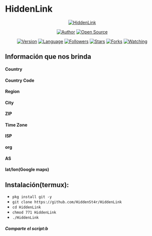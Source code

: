 # HiddenLink

<p align="center">
<a href="#"><img title="HiddenLink" src="https://emailspoofbyharris.000webhostapp.com/pro/hl.jpg"></a>
</p>

<p align="center">
<a href="https://github.com/HiddenSt4r"><img title="Author" src="https://img.shields.io/badge/Author-HiddenSt4r-svg?style=for-the-badge&logo=github"></a>
<a href="#"><img title="Open Source" src="https://img.shields.io/badge/Open%20Source-%E2%9D%A4-green?style=for-the-badge"></a>
</p>

<div align="center">
<a href="#"><img title="Version" src="https://img.shields.io/badge/Version-1.0-green.svg?style=flat-square"></a>
<a href="#"><img title="Language" src="https://badges.frapsoft.com/bash/v1/bash.png?v=103"></a>
<a href="https://github.com/HarrisSec/followers"><img title="Followers" src="https://img.shields.io/github/followers/HiddenSt4r?color=blue&style=flat-square"></a>
<a href="https://github.com/HarrisSec/HiddenLink/stargazers/"><img title="Stars" src="https://img.shields.io/github/stars/HiddenSt4r/HiddenLink?color=red&style=flat-square"></a>
<a href="https://github.com/HarrisSec/HiddenLink/network/members"><img title="Forks" src="https://img.shields.io/github/forks/HiddenSt4r/HiddenLink?color=red&style=flat-square"></a>
<a href="https://github.com/HarrisSec/HiddenLink/watchers"><img title="Watching" src="https://img.shields.io/github/watchers/HiddenSt4r/HiddenLink?label=Watchers&color=blue&style=flat-square"></a>
</div>

## Información que nos brinda

#### Country
#### Country Code
#### Region
#### City
#### ZIP
#### Time Zone
#### ISP
#### org
#### AS
#### lat/lon(Google maps)

## Instalación(termux):
* `pkg install git -y`
* `git clone https://github.com/HiddenSt4r/HiddenLink`
* `cd HiddenLink`
* `chmod 771 HiddenLink`
* `./HiddenLink`

##### Comparte el script:b

